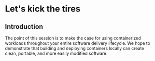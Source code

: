 # Let's kick the tires

## Introduction

The point of this session is to make the case for using containerized workloads throughout your entire software delivery lifecycle. We hope to demonstrate that building and deploying containers locally can create clean, portable, and more easily modified software.
